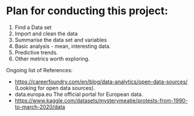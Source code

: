 # Plan for conducting this project:
1. Find a Data set
2. Import and clean the data
3. Summarise the data set and variables
4. Basic analysis - mean, interesting data.
5. Predictive trends.
6. Other metrics worth exploring.

Ongoing list of References:
- https://careerfoundry.com/en/blog/data-analytics/open-data-sources/ (Looking for open data sources).
- data.europa.eu The official portal for European data.
- https://www.kaggle.com/datasets/mysterymeatie/protests-from-1990-to-march-2020/data